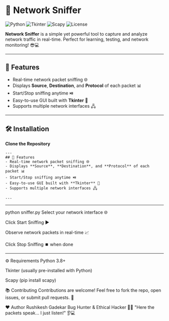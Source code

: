# 🚀 Network Sniffer

![Python](https://img.shields.io/badge/Python-3.10-blue?logo=python)
![Tkinter](https://img.shields.io/badge/Tkinter-GUI-orange)
![Scapy](https://img.shields.io/badge/Scapy-Networking-green)
![License](https://img.shields.io/badge/License-MIT-lightgrey)

**Network Sniffer** is a simple yet powerful tool to capture and analyze network traffic in real-time. Perfect for learning, testing, and network monitoring! 😎💻

---

## 🔹 Features
- Real-time network packet sniffing 🌐  
- Displays **Source**, **Destination**, and **Protocol** of each packet 📊  
- Start/Stop sniffing anytime ⏯️  
- Easy-to-use GUI built with **Tkinter** 🎨  
- Supports multiple network interfaces 🖧  

---

## 🛠️ Installation
**Clone the Repository**


```
---
## 🔹 Features
- Real-time network packet sniffing 🌐  
- Displays **Source**, **Destination**, and **Protocol** of each packet 📊  
- Start/Stop sniffing anytime ⏯️  
- Easy-to-use GUI built with **Tkinter** 🎨  
- Supports multiple network interfaces 🖧  

---

```
---
python sniffer.py
Select your network interface 🌐

Click Start Sniffing ▶️

Observe network packets in real-time 📈

Click Stop Sniffing ⏹️ when done

---

⚙️ Requirements
Python 3.8+

Tkinter (usually pre-installed with Python)

Scapy (pip install scapy)

📚 Contributing
Contributions are welcome! Feel free to fork the repo, open issues, or submit pull requests. 🙌

❤️ Author
Rushikesh Gadekar
Bug Hunter & Ethical Hacker 🕵️‍♂️
"Here the packets speak… I just listen!" 👂💻
